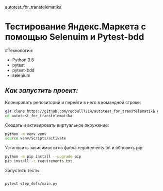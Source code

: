 autotest_for_transtelematika
# Тестирование Яндекс.Маркета с помощью Selenuim и Pytest-bdd

#Технологии:
- Python 3.8
- pytest
- pytest-bdd
- selenium

## _Как запустить проект:_
Клонировать репозиторий и перейти в него в командной строке:
```sh
git clone https://github.com/redbull7214/autotest_for_transtelematika.git
cd autotest_for_transtelematika

```
Cоздать и активировать виртуальное окружение:
```sh
python -m venv venv
source venv/Scripts/activate 
```
Установить зависимости из файла requirements.txt и обновить pip:
```sh
python -m pip install --upgrade pip
pip install -r requirements.txt
```


Запустить тесты:
```sh

pytest step_defs/main.py
```
